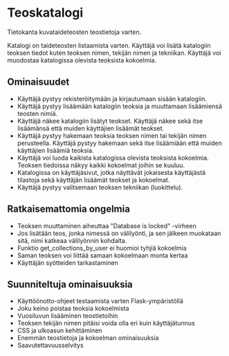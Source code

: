 # Teoskatalogi
Tietokanta kuvataideteosten teostietoja varten.

Katalogi on taideteosten listaamista varten. Käyttäjä voi lisätä katalogiin
teoksen tiedot kuten teoksen nimen, tekijän nimen ja tekniikan. Käyttäjä
voi muodostaa katalogissa olevista teoksista kokoelmia.

## Ominaisuudet
* Käyttäjä pystyy rekisteröitymään ja kirjautumaan sisään katalogiin.
* Käyttäjä pystyy lisäämään katalogiin teoksia ja muuttamaan lisäämiensä teosten
nimiä.
* Käyttäjä näkee katalogiin lisätyt teokset. Käyttäjä näkee sekä itse 
lisäämänsä että muiden käyttäjien lisäämät teokset.
* Käyttäjä pystyy hakemaan teoksia teoksen nimen tai tekijän nimen perusteella. 
Käyttäjä pystyy hakemaan sekä itse lisäämiään että muiden käyttäjien lisäämiä 
teoksia.
* Käyttäjä voi luoda kaikista katalogissa olevista teoksista kokoelmia. Teoksen
tiedoissa näkyy kaikki kokoelmat joihin se kuuluu.
* Katalogissa on käyttäjäsivut, jotka näyttävät jokaisesta käyttäjästä 
tilastoja sekä käyttäjän lisäämät teokset ja kokoelmat.
* Käyttäjä pystyy valitsemaan teoksen tekniikan (luokittelu).

## Ratkaisemattomia ongelmia
* Teoksen muuttaminen aiheuttaa "Database is locked" -virheen
* Jos lisätään teos, jonka nimessä on välilyönti, ja sen jälkeen muokataan sitä,
nimi katkeaa välilyönnin kohdalta.
* Funktio get_collections_by_user ei huomioi tyhjiä kokoelmia
* Saman teoksen voi liittää samaan kokoelmaan monta kertaa
* Käyttäjän syötteiden tarkastaminen

## Suunniteltuja ominaisuuksia
* Käyttöönotto-ohjeet testaamista varten Flask-ympäristöllä
* Joku keino poistaa teoksia kokoelmista
* Vuosiluvun lisääminen teostietoihin
* Teoksen tekijän nimen pitäisi voida olla eri kuin käyttäjätunnus
* CSS ja ulkoasun kehittäminen
* Enemmän teostietoja ja kokoelman ominaisuuksia
* Saavutettavuusselvitys
